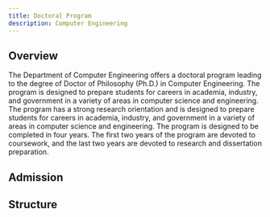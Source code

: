 ```yaml
---
title: Doctoral Program
description: Computer Engineering
---
```


## Overview

The Department of Computer Engineering offers a doctoral program leading to the degree of Doctor of Philosophy (Ph.D.) in Computer Engineering. The program is designed to prepare students for careers in academia, industry, and government in a variety of areas in computer science and engineering. The program has a strong research orientation and is designed to prepare students for careers in academia, industry, and government in a variety of areas in computer science and engineering. The program is designed to be completed in four years. The first two years of the program are devoted to coursework, and the last two years are devoted to research and dissertation preparation.

## Admission

## Structure